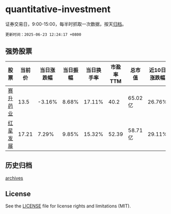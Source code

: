 # quantitative-investment

证券交易日，9:00-15:00，每半时抓取一次数据，按天[归档](archives)。

`更新时间：2025-06-23 12:24:17 +0800`

## 强势股票

|股票|当前价|当日涨跌幅|当日振幅|当日换手率|市盈率TTM|总市值|近10日涨跌幅|
|----|----|----|----|----|----|----|----|
|[赛升药业](https://xueqiu.com/S/SZ300485)|13.5|-3.16%|8.68%|17.11%|40.2|65.02亿|26.76%|
|[红星发展](https://xueqiu.com/S/SH600367)|17.21|7.29%|9.85%|15.32%|52.39|58.71亿|29.11%|

## 历史归档

[archives](archives)

## License

See the [LICENSE](LICENSE) file for license rights and limitations (MIT).